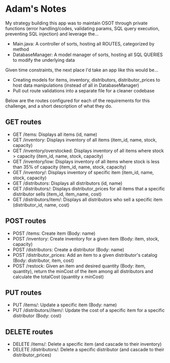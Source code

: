 # Adam's Notes
My strategy building this app was to maintain OSOT through private functions (error handling/codes, validating params, SQL query execution, preventing SQL injection) and leverage the...

- Main.java: A controller of sorts, hosting all ROUTES, categorized by method
- DatabaseManager: A model manager of sorts, hosting all SQL QUERIES to modify the underlying data

Given time constraints, the next place I'd take an app like this would be...

- Creating models for items, inventory, distributors, distributor_prices to host data manipulations (instead of all in DatabaseManager)
- Pull out route validations into a separate file for a cleaner codebase

Below are the routes configured for each of the requirements for this challenge, and a short description of what they do.

## GET routes
- GET /items: Displays all items (id, name)
- GET /inventory: Displays inventory of all items (item_id, name, stock, capacity)
- GET /inventory/overstocked: Displays inventory of all items where stock > capacity (item_id, name, stock, capacity)
- GET /inventory/low: Displays inventory of all items where stock is less than 35% of capacity (item_id, name, stock, capacity)
- GET /inventory/<itemID>: Displays inventory of specific item (item_id, name, stock, capacity)
- GET /distributors: Displays all distributors (id, name)
- GET /distributors/<distributorID>: Displays distributor_prices for all items that a specific distributor sells (item_id, item_name, cost)
- GET /distributors/item/<itemID>: Displays all distributors who sell a specific item (distributor_id, name, cost)

## POST routes
- POST /items: Create item (Body: name)
- POST /inventory: Create inventory for a given item (Body: item, stock, capacity)
- POST /distributors: Create a distributor (Body: name)
- POST /distributor_prices: Add an item to a given distributor's catalog (Body: distributor, item, cost)
- POST /restock: Given an item and desired quantity (Body: item, quantity), return the minCost of the item among all distributors and calculate the totalCost (quantity x minCost)

## PUT routes
- PUT /items/<itemID>: Update a specific item (Body: name)
- PUT /distributors/<distributorID>/item/<itemID>: Update the cost of a specific item for a specific distributor (Body: cost)

## DELETE routes
- DELETE /items/<itemID>: Delete a specific item (and cascade to their inventory)
- DELETE /distributors/<distributorID>: Delete a specific distributor (and cascade to their distributor_prices)